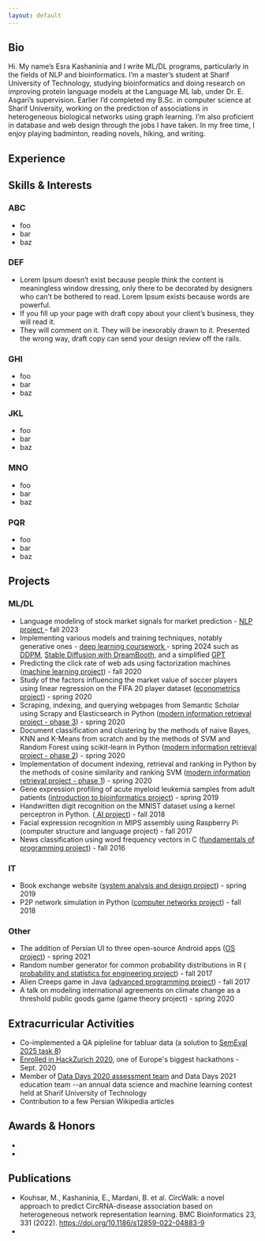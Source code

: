 ```yaml
---
layout: default
---
```


  <!-- <nav class="navbar">
    <a href="#bio">Bio</a>
    <a href="#education">Education</a>
    <a href="#projects">Projects</a>
    <a href="#papers">Papers</a>
    <a href="#interests">Interests</a>
  </nav> -->
<div class="main-content">
  <section id="bio">
  <h2 class="visually-hidden">Bio</h2>
  <p>
  Hi. My name’s Esra Kashaninia and I write ML/DL programs, particularly in the fields of NLP and bioinformatics. I’m a master’s student at Sharif University of Technology, studying bioinformatics and doing research on improving protein language models at the Language ML lab, under Dr. E. Asgari’s supervision. Earlier I’d completed my B.Sc. in computer science at Sharif University, working on the prediction of associations in heterogeneous biological networks using graph learning. I’m also proficient in database and web design through the jobs I have taken. In my free time, I enjoy playing badminton, reading novels, hiking, and writing.
  </p>
  </section>
  <section id="experience">
    <h2>Experience</h2>

  </section>

  <section id="interests">
  <h2>Skills & Interests</h2>
  <div class="interests-grid">
  <div>
    <h3>ABC</h3>
    <ul>
      <li>foo</li>
      <li>bar</li>
      <li>baz</li>
    </ul>
  </div>
  
  <div>
    <h3>DEF</h3>
    <ul>
      <li>Lorem Ipsum doesn’t exist because people think the content is meaningless window dressing, only there to be decorated by designers who can’t be bothered to read. Lorem Ipsum exists because words are powerful.</li>
      <li> If you fill up your page with draft copy about your client’s business, they will read it.</li>
      <li> They will comment on it. They will be inexorably drawn to it. Presented the wrong way, draft copy can send your design review off the rails.</li>
    </ul>
  </div>
  
  <div>
    <h3>GHI</h3>
    <ul>
      <li>foo</li>
      <li>bar</li>
      <li>baz</li>
    </ul>
  </div>
  
  <div>
    <h3>JKL</h3>
    <ul>
      <li>foo</li>
      <li>bar</li>
      <li>baz</li>
    </ul>
  </div>
  
  <div>
    <h3>MNO</h3>
    <ul>
      <li>foo</li>
      <li>bar</li>
      <li>baz</li>
    </ul>
  </div>
  
  <div>
    <h3>PQR</h3>
    <ul>
      <li>foo</li>
      <li>bar</li>
      <li>baz</li>
    </ul>
  </div>
  </div>
 </section>

  <section id="projects">
  <h2>Projects</h2>
  <h3>ML/DL</h3>
  <ul>
    <li>
      Language modeling of stock market signals for market prediction -
      <a href="https://github.com/NLP-Final-Projects/LLMs_for_financial_data">
        NLP project
      </a>
      - fall 2023
    </li>
    <li>
      Implementing various models and training techniques, notably generative
      ones -
      <a
        href="https://github.com/Esra-K/MSc-Coursework/tree/master/Deep%20Learning-Spring2024"
      >
        deep learning coursework
      </a>
      - spring 2024 such as
      <a
        href="https://github.com/Esra-K/MSc-Coursework/blob/master/Deep%20Learning-Spring2024/HW4-Practical/DlHw4-402210676/DDPM.ipynb"
        >DDPM</a
      >,
      <a
        href="https://github.com/Esra-K/MSc-Coursework/blob/master/Deep%20Learning-Spring2024/HW5-Practical/Stable-Diffusion-2.ipynb"
        >Stable Diffusion with DreamBooth</a
      >, and a simplified
      <a
        href="https://github.com/Esra-K/MSc-Coursework/blob/master/Deep%20Learning-Spring2024/HW3-Practical/HW3Practical-402210676/SimpleGPT.ipynb"
        >GPT</a
      >
    </li>
    <li>
      Predicting the click rate of web ads using factorization machines (<a
        href="https://github.com/Esra-K/BSc-Coursework/tree/main/ML_Fall2020/Project"
        >machine learning project</a
      >) - fall 2020
    </li>
    <li>
      Study of the factors influencing the market value of soccer players using
      linear regression on the FIFA 20 player dataset (<a
        href="https://gitlab.com/Esra_K/econometrics_fifa"
        >econometrics project</a
      >) - spring 2020
    </li>
    <li>
      Scraping, indexing, and querying webpages from Semantic Scholar using
      Scrapy and Elasticsearch in Python (<a
        href="https://github.com/Esra-K/BSc-Coursework/tree/main/AdvancedInformationRetrieval_Spring2020/Project3"
        >modern information retrieval project 
      - phase 3</a
      >) - spring 2020
    </li>
    <li>
      Document classification and clustering by the methods of naive Bayes, KNN
      and K-Means from scratch and by the methods of SVM and Random Forest using
      scikit-learn in Python (<a
        href="https://github.com/Esra-K/BSc-Coursework/tree/main/AdvancedInformationRetrieval_Spring2020/Project2"
        >modern information retrieval project 
      - phase 2</a
      >) - spring 2020
    </li>
    <li>
      Implementation of document indexing, retrieval and ranking in Python by
      the methods of cosine similarity and ranking SVM (<a
        href="https://github.com/Esra-K/BSc-Coursework/tree/main/AdvancedInformationRetrieval_Spring2020/Project1"
        >modern information retrieval project 
      - phase 1</a
      >) - spring 2020
    </li>
    <li>
      Gene expression profiling of acute myeloid leukemia samples from adult
      patients (<a
        href="https://github.com/Esra-K/BSc-Coursework/tree/main/Intro2Bioinformatics_Spring2019/Project"
        >introduction to bioinformatics project</a
      >) - spring 2019
    </li>
    <li>
      Handwritten digit recognition on the MNIST dataset using a kernel
      perceptron in Python. (<a
        href="https://github.com/Esra-K/BSc-Coursework/tree/main/AI_Fall2018/Project"
      >
        AI project</a
      >) - fall 2018
    </li>
    <li>
      Facial expression recognition in MIPS assembly using Raspberry Pi
      (computer structure and language project) - fall 2017
    </li>
    <li>
      News classification using word frequency vectors in C (<a
        href="https://github.com/fop-fall2016/team19"
        >fundamentals of programming project</a
      >) - fall 2016
    </li>
  </ul>

  <h3>IT</h3>
  <ul>
    <li>
      Book exchange website (<a href="https://github.com/Esra-K/Shabook"
        >system analysis and design project</a
      >) - spring 2019
    </li>
    <li>
      P2P network simulation in Python (<a
        href="https://github.com/Esra-K/BSc-Coursework/tree/main/ComputerNetworks_Fall2018/CN_Project_95105816_94105677/src"
        >computer networks project</a
      >) - fall 2018
    </li>
  </ul>

  <h3>Other</h3>
  <ul>
    <li>
      The addition of Persian UI to three open-source Android apps (<a
        href="https://github.com/Esra-K/FDroidFA"
        >OS project</a
      >) - spring 2021
    </li>
    <li>
      Random number generator for common probability distributions in R (<a
        href="https://github.com/Esra-K/Probability-and-Stats-Proj-Fall-2017"
      >
        probability and statistics for engineering project</a
      >) - fall 2017
    </li>
    <li>
      Alien Creeps game in Java (<a
        href="https://github.com/Sharif-University-AP2017Fall/team10"
        >advanced programming project</a
      >) - fall 2017
    </li>
    <li>
      A talk on modeling international agreements on climate change as a
      threshold public goods game (game theory project) - spring 2020
    </li>
  </ul>

  </section>
  <section id="extracurricular">
    <h2>Extracurricular Activities</h2>
    <ul>
<li> Co-implemented a QA pipleline for tabluar data (a solution to <a href="https://github.com/language-ml/SemEval2025-Task8">SemEval 2025 task 8</a>)</li>
<li> <a href="https://devpost.com/software/save-a-life-v2r6sg">Enrolled in HackZurich 2020</a>, one of Europe's biggest hackathons - Sept. 2020
</li>
<li> Member of <a href="https://datadays-content.github.io/Part%202.%20Machine%20Learning/End2End%20ML%20Project.html">Data Days 2020 assessment team</a> and Data Days 2021 education team  --an annual data science and machine learning contest held at Sharif University of Technology
</li>
<li> Contribution to a few Persian Wikipedia articles
</li>
</ul>
  </section>
  
  <section id="honors">
  <h2> Awards & Honors </h2>
  <ul>
  <li> 
  </li>
  <li> 
  </li>
  </ul>
  </section>

  <section id="publications">
  <h2> Publications </h2>
  <ul>
  <li> Kouhsar, M., Kashaninia, E., Mardani, B. et al. CircWalk: a novel approach to predict CircRNA-disease association based on heterogeneous network representation learning. BMC Bioinformatics 23, 331 (2022). <a href="https://doi.org/10.1186/s12859-022-04883-9">https://doi.org/10.1186/s12859-022-04883-9</a>
  </li>
  <li> 
  </li>
  </ul>
  </section>
  <!--
  <section id="presentations">
  <h2> Presentation Files </h2>
  <ul>
  <li> 
  </li>
  <li> 
  </li>
  </ul>
  </section>
  -->
</div>
